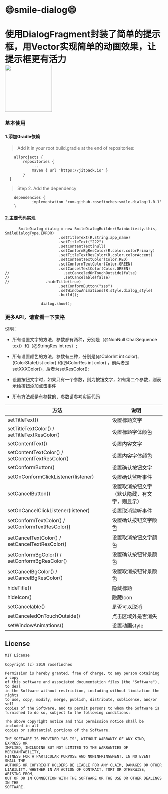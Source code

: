 :smile:smile-dialog:smile:
============
使用DialogFragment封装了简单的提示框，用Vector实现简单的动画效果，让提示框更有活力
</br><img src="img/show.gif" width="150"/>
============
### 基本使用
#### 1.添加Gradle依赖
> Add it in your root build.gradle at the end of repositories:
```
	allprojects {
		repositories {
			...
			maven { url 'https://jitpack.io' }
		}
  }
```
> Step 2. Add the dependency
```
	dependencies {
	        implementation 'com.github.rosefinches:smile-dialog:1.0.1'
	}

```

#### 2.主要代码实现
```
      SmileDialog dialog = new SmileDialogBuilder(MainActivity.this, SmileDialogType.ERROR)
                        .setTitleText(R.string.app_name)
                        .setTitleText("222")
                        .setContentText(null)
                        .setConformBgResColor(R.color.colorPrimary)
                        .setTitleTextResColor(R.color.colorAccent)
                        .setContentTextColor(Color.RED)
                        .setConformTextColor(Color.GREEN)
                        .setCancelTextColor(Color.GREEN)
//                        .setCanceledOnTouchOutside(false)
//                        .setCancelable(false)
//                .hideTitle(true)
                        .setConformButton("sss")
                        .setWindowAnimations(R.style.dialog_style)
                        .build();

                dialog.show();
```
### 更多API，请查看一下表格
说明：
- 所有设置文字的方法，参数都有两种，分别是（@NonNull CharSequence text）和（@StringRes int res）;
+ 所有设置颜色的方法，参数有三种，分别是(@ColorInt int color)、(ColorStateList color) 和(@ColorRes int color) ，前两者是setXXXColor()，后者为setResColor();
- 设置按钮文字时，如果只有一个参数，则为按钮文字，如有第二个参数，则表示给按钮添加点击事件
+ 所有方法都是有参数的，参数请参考实际代码

| 方法                                                                          | 说明                                  |
|-------------------------------------------------------------------------------|-------------------------------------|
| setTitleText()                                                                | 设置标题文字                          |
| setTitleTextColor()   /   setTitleTextResColor()                              | 设置标题字体颜色                       |
| setContentText()                                                              | 设置内容文字                          |
| setContentTextColor()  / setContentTextResColor()                             | 设置内容字体颜色                       |
| setConformButton()                                                            | 设置确认按钮文字                       |
| setOnConformClickListener(listener)                                           | 设置确认监听事件                       |
| setCancelButton()                                                             | 设置取消按钮文字（默认隐藏，有文字，则显示）|
| setOnCancelClickListener(listener)                                            | 设置取消监听事件                       |
| setConformTextColor()  / setConformTextResColor()                             | 设置确认按钮文字颜色                    |
| setCancelTextColor()     / setCancelTextResColor()                            | 设置取消按钮文字颜色                    |
| setConformBgColor()   / setConformBgResColor()                                | 设置确认按钮背景颜色                    |
| setCancelBgColor()    / setCancelBgResColor()                                 | 设置取消按钮背景颜色                    |
| hideTitle()                                                                   | 隐藏标题                              |
| hideIcon()                                                                    | 隐藏Icon                             |
| setCancelable()                                                               | 是否可以取消                           |
| setCanceledOnTouchOutside()                                                   | 点击区域外是否消失                      |
| setWindowAnimations()                                                         | 设置动画style                         |

## License

	MIT License

	Copyright (c) 2019 rosefinches

	Permission is hereby granted, free of charge, to any person obtaining a copy
	of this software and associated documentation files (the "Software"), to deal
	in the Software without restriction, including without limitation the rights
	to use, copy, modify, merge, publish, distribute, sublicense, and/or sell
	copies of the Software, and to permit persons to whom the Software is
	furnished to do so, subject to the following conditions:

	The above copyright notice and this permission notice shall be included in all
	copies or substantial portions of the Software.

	THE SOFTWARE IS PROVIDED "AS IS", WITHOUT WARRANTY OF ANY KIND, EXPRESS OR
	IMPLIED, INCLUDING BUT NOT LIMITED TO THE WARRANTIES OF MERCHANTABILITY,
	FITNESS FOR A PARTICULAR PURPOSE AND NONINFRINGEMENT. IN NO EVENT SHALL THE
	AUTHORS OR COPYRIGHT HOLDERS BE LIABLE FOR ANY CLAIM, DAMAGES OR OTHER
	LIABILITY, WHETHER IN AN ACTION OF CONTRACT, TORT OR OTHERWISE, ARISING FROM,
	OUT OF OR IN CONNECTION WITH THE SOFTWARE OR THE USE OR OTHER DEALINGS IN THE
	SOFTWARE.
